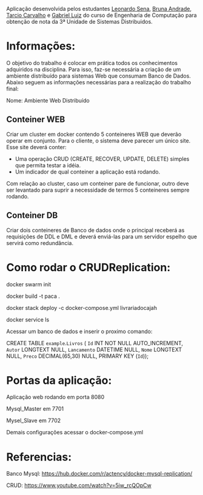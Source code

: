 Aplicação desenvolvida pelos estudantes [Leonardo Sena](https://www.github.com/leosena21), [Bruna Andrade](https://www.github.com/brunandrade), [Tarcio Carvalho](https://www.github.com/Tarcioc2) e [Gabriel Luiz](https://github.com/gabrielluiz97) do curso de Engenharia de Computação para obtenção de nota da 3ª Unidade de Sistemas Distribuidos.

# Informações:

O objetivo do trabalho é colocar em prática todos os conhecimentos adquiridos na disciplina. Para isso, faz-se necessária a criação de um ambiente distribuído para sistemas Web que consumam Banco de Dados.
Abaixo seguem as informações necessárias para a realização do trabalho final:

Nome: Ambiente Web Distribuído

Conteiner WEB
----------------------
Criar um cluster em docker contendo 5 conteineres WEB que deverão operar em conjunto. Para o cliente, o sistema deve parecer um único site. Esse site deverá conter:

* Uma operação CRUD (CREATE, RECOVER, UPDATE, DELETE) simples que permita testar a idéia.
* Um indicador de qual conteiner a aplicação está rodando.

Com relação ao cluster, caso um conteiner pare de funcionar, outro deve ser levantado para suprir a necessidade de termos 5 conteineres sempre rodando.


Conteiner DB
-------------------
Criar dois conteineres de Banco de dados onde o principal receberá as requisições de DDL e DML e deverá enviá-las para um servidor espelho que servirá como redundância.


# Como rodar o CRUDReplication:

docker swarm init

docker build -t paca .

docker stack deploy -c docker-compose.yml livrariadocajah

docker service ls

Acessar um banco de dados e inserir o proximo comando:

CREATE TABLE `example`.`Livros` (
  `Id` INT NOT NULL AUTO_INCREMENT,
  `Autor` LONGTEXT NULL,
  `Lancamento` DATETIME NULL,
  `Nome` LONGTEXT NULL,
  `Preco` DECIMAL(65,30) NULL,
  PRIMARY KEY (`Id`));
  
# Portas da aplicação:  
  Aplicação web rodando em porta 8080
  
  Mysql_Master em 7701
  
  Mysel_Slave em 7702
  
  Demais configurações acessar o docker-compose.yml

# Referencias:  

Banco Mysql: https://hub.docker.com/r/actency/docker-mysql-replication/

CRUD: https://www.youtube.com/watch?v=5iw_rcQOpCw
